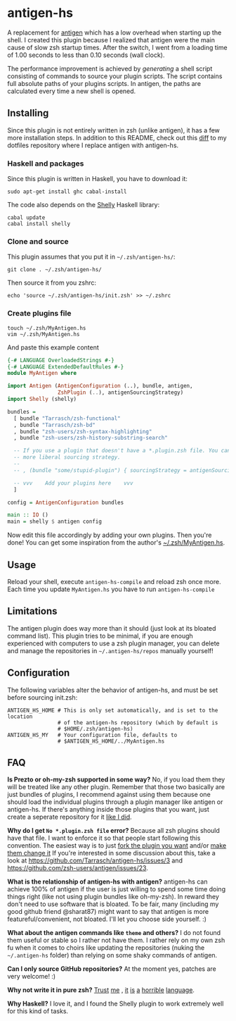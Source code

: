 # antigen-hs

A replacement for [antigen] which has a low overhead when starting up the
shell. I created this plugin because I realized that antigen were the main
cause of slow zsh startup times. After the switch, I went from a loading time
of 1.00 seconds to less than 0.10 seconds (wall clock).

The performance improvement is achieved by *generating* a shell script
consisting of commands to source your plugin scripts. The script contains
full absolute paths of your plugins scripts. In antigen, the paths are
calculated every time a new shell is opened.

## Installing

Since this plugin is not entirely written in zsh (unlike antigen), it has a few
more installation steps. In addition to this README, check out this [diff] to
my dotfiles repository where I replace antigen with antigen-hs.

### Haskell and packages

Since this plugin is written in Haskell, you have to download it:

    sudo apt-get install ghc cabal-install

The code also depends on the [Shelly] Haskell library:

    cabal update
    cabal install shelly

### Clone and source

This plugin assumes that you put it in `~/.zsh/antigen-hs/`:

    git clone . ~/.zsh/antigen-hs/

Then source it from you zshrc:

    echo 'source ~/.zsh/antigen-hs/init.zsh' >> ~/.zshrc

### Create plugins file

    touch ~/.zsh/MyAntigen.hs
    vim ~/.zsh/MyAntigen.hs

And paste this example content

```haskell
{-# LANGUAGE OverloadedStrings #-}
{-# LANGUAGE ExtendedDefaultRules #-}
module MyAntigen where

import Antigen (AntigenConfiguration (..), bundle, antigen,
                ZshPlugin (..), antigenSourcingStrategy)
import Shelly (shelly)

bundles =
  [ bundle "Tarrasch/zsh-functional"
  , bundle "Tarrasch/zsh-bd"
  , bundle "zsh-users/zsh-syntax-highlighting"
  , bundle "zsh-users/zsh-history-substring-search"

  -- If you use a plugin that doesn't have a *.plugin.zsh file. You can set a
  -- more liberal sourcing strategy.
  --
  -- , (bundle "some/stupid-plugin") { sourcingStrategy = antigenSourcingStrategy }

  -- vvv    Add your plugins here    vvv
  ]

config = AntigenConfiguration bundles

main :: IO ()
main = shelly $ antigen config
```

Now edit this file accordingly by adding your own plugins. Then you're done!
You can get some inspiration from the author's
[~/.zsh/MyAntigen.hs](https://github.com/Tarrasch/dotfiles/blob/master/zsh/MyAntigen.hs).

## Usage

Reload your shell, execute `antigen-hs-compile` and reload zsh once more.
Each time you update `MyAntigen.hs` you have to run `antigen-hs-compile`

## Limitations

The antigen plugin does way more than it should (just look at its bloated
command list). This plugin tries to be minimal, if you are enough experienced
with computers to use a zsh plugin manager, you can delete and manage the
repositories in `~/.antigen-hs/repos` manually yourself!

[antigen]: https://github.com/zsh-users/antigen
[Shelly]: https://github.com/yesodweb/Shelly.hs
[diff]: https://github.com/Tarrasch/dotfiles/commit/00c3b34c1e1e13d9b0f634611e5bdb5e42211b22

## Configuration

The following variables alter the behavior of antigen-hs, and must be set before
sourcing init.zsh:

    ANTIGEN_HS_HOME # This is only set automatically, and is set to the location
                    # of the antigen-hs repository (which by default is
                    # $HOME/.zsh/antigen-hs)
    ANTIGEN_HS_MY   # Your configuration file, defaults to
                    # $ANTIGEN_HS_HOME/../MyAntigen.hs


## FAQ

**Is Prezto or oh-my-zsh supported in some way?** No, if you load them they
will be treated like any other plugin. Remember that those two basically are
just bundles of plugins, I recommend against using them because one should load
the individual plugins through a plugin manager like antigen or antigen-hs.
If there's anything inside those plugins that you want, just create a seperate
repository for it [like I did][command-not-found].


**Why do I get `No *.plugin.zsh file` error?** Because all zsh plugins
should have that file. I want to enforce it so that people start following this convention.
The easiest way is to just
[fork the plugin you want](https://github.com/Tarrasch/pure/) and/or
[make them change it](https://github.com/sindresorhus/pure/pull/73)
If you're interested in some discussion about this, take a look at
<https://github.com/Tarrasch/antigen-hs/issues/3> and
<https://github.com/zsh-users/antigen/issues/23>.

**What is the relationship of antigen-hs with antigen?** antigen-hs can achieve
100% of antigen if the user is just willing to spend some time doing things
right (like not using plugin bundles like oh-my-zsh). In reward they don't need
to use software that is bloated. To be fair, many (including my good github
friend @sharat87) might want to say that antigen is more featureful/convenient,
not bloated. I'll let you choose side yourself. :)

**What about the antigen commands like `theme` and others?** I do not found
them useful or stable so I rather not have them. I rather rely on my own zsh fu
when it comes to choirs like updating the repositories (nuking the
`~/.antigen-hs` folder) than relying on some shaky commands of antigen.

**Can I only source GitHub repositories?** At the moment yes, patches are very welcome! :)

**Why not write it in pure zsh?**
[Trust](https://github.com/Tarrasch/zsh-bd)
[me](https://github.com/Tarrasch/zsh-autoenv)
, [it](https://github.com/Tarrasch/zsh-mcd)
[is](https://github.com/Tarrasch/zsh-colors)
[a](https://github.com/Tarrasch/zsh-i-know)
[horrible](https://github.com/Tarrasch/zsh-command-not-found)
[language](https://github.com/Tarrasch/zsh-functional).

**Why Haskell?** I love it, and I found the Shelly plugin to work extremely
well for this kind of tasks. 

[command-not-found]: https://github.com/Tarrasch/zsh-command-not-found
